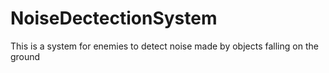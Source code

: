 # NoiseDectectionSystem
This is a system for enemies to detect noise made by objects falling on the ground
